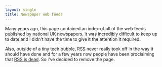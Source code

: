 ```yaml
---
layout: single
title: Newspaper web feeds
---
```


Many years ago, this page contained an index of all of the web feeds
published by national UK newspapers. It was incredibly difficult to
keep up to date and I didn't have the time to give it the attention
it required.

Also, outside of a tiny tech bubble, RSS never really took off in the
way it should have done and for a few years now people have been
proclaiming that
<a href="https://www.google.co.uk/search?q=rss+is+dead">RSS is dead</a>.
So I've decided to remove the page.
